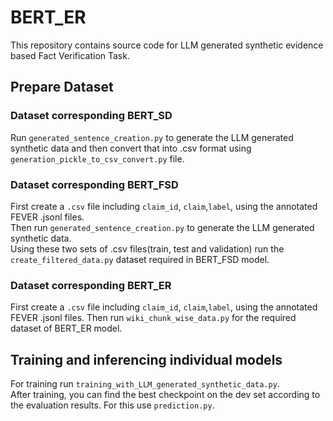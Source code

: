 # BERT_ER
This repository contains source code for LLM generated synthetic evidence based Fact Verification Task.

## Prepare Dataset 
### Dataset corresponding BERT_SD
Run `generated_sentence_creation.py` to generate the LLM generated synthetic data and then convert that into .csv format using `generation_pickle_to_csv_convert.py` file.

### Dataset corresponding BERT_FSD
First create a `.csv` file including `claim_id`, `claim`,`label`, using the annotated FEVER .jsonl files.<br> 
Then run `generated_sentence_creation.py` to generate the LLM generated synthetic data. <br> 
Using these two sets of .csv files(train, test and validation) run the `create_filtered_data.py` dataset required in BERT_FSD model.

### Dataset corresponding BERT_ER
First create a `.csv` file including `claim_id`, `claim`,`label`, using the annotated FEVER .jsonl files.<be>
Then run `wiki_chunk_wise_data.py` for the required dataset of BERT_ER model.

## Training and inferencing individual models
For training run `training_with_LLM_generated_synthetic_data.py`. <br> After training, you can find the best checkpoint on the dev set according to the evaluation results. For this use `prediction.py`.

